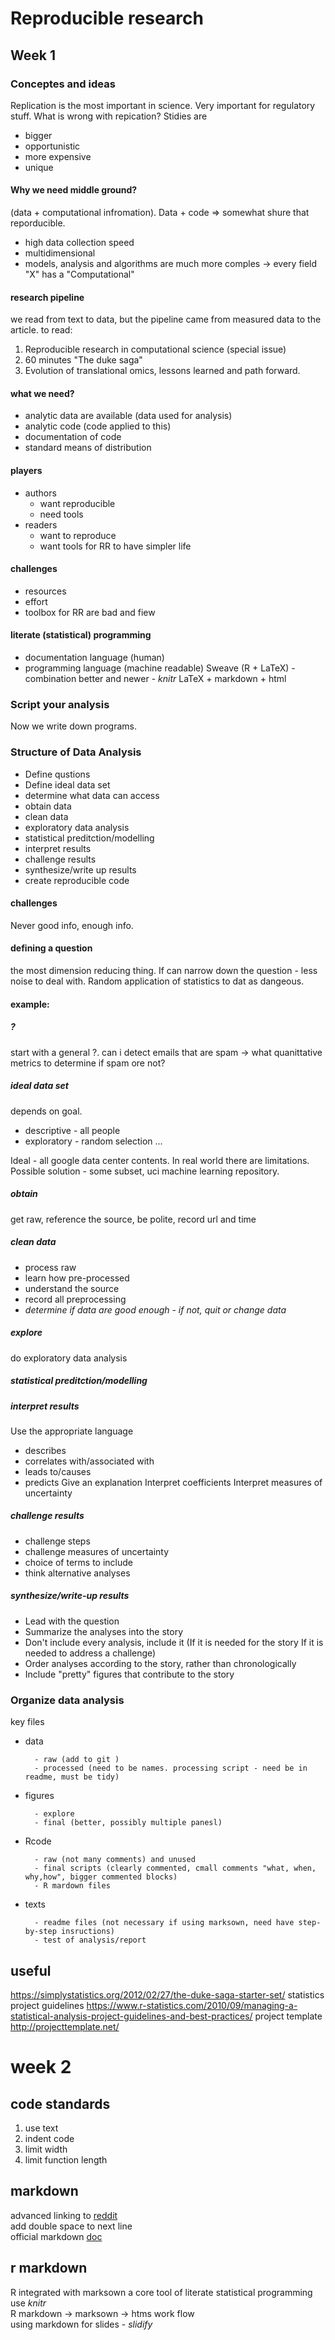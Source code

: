 # Reproducible research
## Week 1
### Conceptes and ideas
Replication is the most important in science. Very important for regulatory stuff.
What is wrong with repication?
Stidies are 
- bigger
- opportunistic
- more expensive
- unique
#### Why we need middle ground?
(data + computational infromation). Data + code => somewhat shure that reporducible.
- high data collection speed
- multidimensional
- models, analysis and algorithms are much more comples -> every field "X" has a "Computational"

#### research pipeline
we read from text to data, but the pipeline came from measured data to the article.
to read:
1. Reproducible research in computational science (special issue)
2. 60 minutes "The duke saga"
3. Evolution of translational omics, lessons learned and path forward.

#### what we need?
- analytic data are available (data used for analysis)
- analytic code (code applied to this)
- documentation of code
- standard means of distribution

#### players
- authors
  - want reproducible 
  - need tools
- readers
  - want to reproduce
  - want tools for RR to have simpler life
  
#### challenges
- resources
- effort
- toolbox for RR are bad and fiew

#### literate (statistical) programming
* documentation language (human)
* programming language (machine readable)
Sweave (R + LaTeX) - combination
better and newer - _knitr_
LaTeX + markdown + html

### Script your analysis
Now we write down programs.

### Structure of Data Analysis
- Define qustions
- Define ideal data set
- determine what data can access
- obtain data
- clean data
- exploratory data analysis
- statistical preditction/modelling
- interpret results
- challenge results
- synthesize/write up results
- create reproducible code

#### challenges
Never good info, enough info.

#### defining a question 
the most dimension reducing thing. If can narrow down the question - less noise to deal with. Random application of statistics to dat as dangeous.

#### example:

#####  ?
start with a general ?. can i detect emails that are spam -> what quanittative metrics to determine if spam ore not?

#####  ideal data set
depends on goal.
- descriptive - all people
- exploratory - random selection
...

Ideal - all google data center contents.
In real world there are limitations.
Possible solution - some subset, uci machine learning repository.

##### obtain
get raw, reference the source, be polite, record url and time

##### clean data
- process raw
- learn how pre-processed
- understand the source
- record all preprocessing
- *determine if data are good enough - if not, quit or change data*

##### explore
do exploratory data analysis
##### statistical preditction/modelling

##### interpret results
Use the appropriate language
- describes
- correlates with/associated with
- leads to/causes
- predicts
Give an explanation
Interpret coefficients
Interpret measures of uncertainty

##### challenge results
- challenge steps
- challenge measures of uncertainty
- choice of terms to include
- think alternative analyses

##### synthesize/write-up results
- Lead with the question
- Summarize the analyses into the story
- Don't include every analysis, include it (If it is needed for the story If it is needed to address a challenge)
- Order analyses according to the story, rather than chronologically
- Include "pretty" figures that contribute to the story

### Organize data analysis
key files

- data
       
        - raw (add to git )
        - processed (need to be names. processing script - need be in readme, must be tidy)
        
- figures
        
        - explore
        - final (better, possibly multiple panesl)
        
- Rcode
        
        - raw (not many comments) and unused
        - final scripts (clearly commented, cmall comments "what, when, why,how", bigger commented blocks)
        - R mardown files
        
- texts
        
        - readme files (not necessary if using marksown, need have step-by-step insructions)
        - test of analysis/report
## useful
https://simplystatistics.org/2012/02/27/the-duke-saga-starter-set/
statistics project guidelines https://www.r-statistics.com/2010/09/managing-a-statistical-analysis-project-guidelines-and-best-practices/
project template http://projecttemplate.net/

# week 2

## code standards
1) use text
2) indent code
3) limit width
4) limit function length

## markdown
advanced linking to [reddit][1]  
add double space to next line  
official markdown [doc][2]

[1]: https://www.reddit.com/
[2]: https://daringfireball.net/projects/markdown/syntax

## r markdown
R integrated with marksown
a core tool of literate statistical programming
use _knitr_  
R markdown -> marksown -> htms work flow  
using markdown for slides - _slidify_

